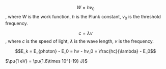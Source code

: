 $$W = hv_0$$, where $W$ is the work function, $h$ is the Plunk constant, $v_0$ is the threshold frequency. 

$$c = \lambda v$$, where $c$ is the speed of light, $\lambda$ is the wave length, $v$ is the frequency. 

$$E_k = E_{photon} - E_0 = hv - hv_0 = \frac{hc}{\lambda} - E_0$$

$\pu{1 eV} = \pu{1.6\times 10^{-19} J}$
